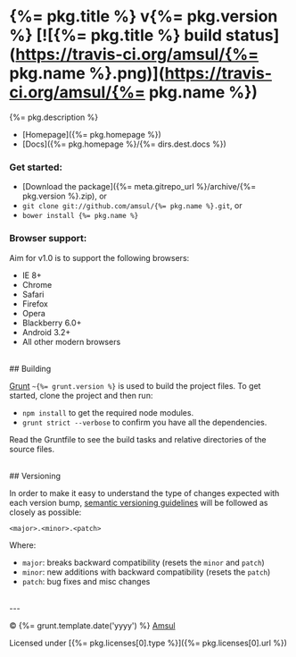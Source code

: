 # {%= pkg.title %} v{%= pkg.version %} [![{%= pkg.title %} build status](https://travis-ci.org/amsul/{%= pkg.name %}.png)](https://travis-ci.org/amsul/{%= pkg.name %})

{%= pkg.description %}

- [Homepage]({%= pkg.homepage %})
- [Docs]({%= pkg.homepage %}/{%= dirs.dest.docs %})


### Get started:

- [Download the package]({%= meta.gitrepo_url %}/archive/{%= pkg.version %}.zip), or
- `git clone git://github.com/amsul/{%= pkg.name %}.git`, or
- `bower install {%= pkg.name %}`


### Browser support:

Aim for v1.0 is to support the following browsers:

- IE 8+
- Chrome
- Safari
- Firefox
- Opera
- Blackberry 6.0+
- Android 3.2+
- All other modern browsers


<br>
## Building

[Grunt](http://gruntjs.com/) `~{%= grunt.version %}` is used to build the project files. To get started, clone the project and then run:

- `npm install` to get the required node modules.
- `grunt strict --verbose` to confirm you have all the dependencies.


Read the Gruntfile to see the build tasks and relative directories of the source files.



<br>
## Versioning

In order to make it easy to understand the type of changes expected with each version bump, [semantic versioning guidelines](http://semver.org/) will be followed as closely as possible:

`<major>.<minor>.<patch>`

Where:

- `major`: breaks backward compatibility (resets the `minor` and `patch`)
- `minor`: new additions with backward compatibility (resets the `patch`)
- `patch`: bug fixes and misc changes



<br>
---

© {%= grunt.template.date('yyyy') %} [Amsul](http://twitter.com/amsul_)

Licensed under [{%= pkg.licenses[0].type %}]({%= pkg.licenses[0].url %})


